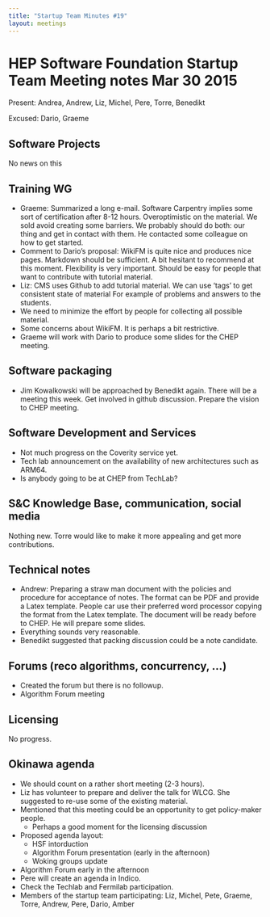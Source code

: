 ```yaml
---
title: "Startup Team Minutes #19"
layout: meetings
---
```


# HEP Software Foundation Startup Team Meeting notes Mar 30 2015

Present: Andrea, Andrew, Liz, Michel, Pere, Torre, Benedikt

Excused: Dario, Graeme

## Software Projects

No news on this

## Training WG

- Graeme: Summarized a long e-mail. Software Carpentry implies some sort of
  certification after 8-12 hours. Overoptimistic on the material. We sold avoid
  creating some barriers. We probably should do both: our thing and get in
  contact with them. He contacted some colleague on how to get started.
- Comment to Dario’s proposal: WikiFM is quite nice and produces nice pages.
  Markdown should be sufficient. A bit hesitant to recommend at this moment.
  Flexibility is very important. Should be easy for people that want to
  contribute with tutorial material.
- Liz: CMS uses Github to add tutorial material. We can use ‘tags’ to get
  consistent state of material For example of problems and answers to the
  students.
- We need to minimize the effort by people for collecting all possible material.
- Some concerns about WikiFM. It is perhaps a bit restrictive.
- Graeme will work with Dario to produce some slides for the CHEP meeting.

## Software packaging

- Jim Kowalkowski will be approached by Benedikt again. There will be a meeting
  this week. Get involved in github discussion. Prepare the vision to CHEP
  meeting.

## Software Development and Services

- Not much progress on the Coverity service yet.
- Tech lab announcement on the availability of new architectures such as ARM64.
- Is anybody going to be at CHEP from TechLab?

## S&C Knowledge Base, communication, social media

Nothing new. Torre would like to make it more appealing and get more
contributions.

## Technical notes

- Andrew: Preparing a straw man document with the policies and procedure for
  acceptance of notes. The format can be PDF and provide a Latex template.
  People car use their preferred word processor copying the format from the
  Latex template. The document will be ready before to CHEP. He will prepare
  some slides.
- Everything sounds very reasonable.
- Benedikt suggested that packing discussion could be a note candidate.

## Forums (reco algorithms, concurrency, ...)

- Created the forum but there is no followup.
- Algorithm Forum meeting

## Licensing

No progress.

## Okinawa agenda

- We should count on a rather short meeting (2-3 hours).
- Liz has volunteer to prepare and deliver the talk for WLCG. She suggested to
  re-use some of the existing material.
- Mentioned that this meeting could be an opportunity to get policy-maker
  people.
  - Perhaps a good moment for the licensing discussion
- Proposed agenda layout:
  - HSF intorduction
  - Algorithm Forum presentation (early in the afternoon)
  - Woking groups update
- Algorithm Forum early in the afternoon
- Pere will create an agenda in Indico.
- Check the Techlab and Fermilab participation.
- Members of the startup team participating: Liz, Michel, Pete, Graeme, Torre,
  Andrew, Pere, Dario, Amber
